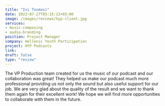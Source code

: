 ```yaml
---
title: "Ivi Toumasi"
date: 2023-07-27T05:15:13+03:00
image: /images/reviews/hyp-client.jpg
services:
- music-composing
- audio-branding
position: Project Manager
company: Hellenic Youth Participation
project: HYP Podcasts
link:
draft: false
type: "review"
---
```


The VP Production team created for us the music of our podcast and our collaboration was great! They helped us make our podcast much more professional providing us not only the sound but also useful support for our job. We are very glad about the quality of the result and we want to thank them again for their excellent work! We hope we will find more opportunities to collaborate with them in the future.